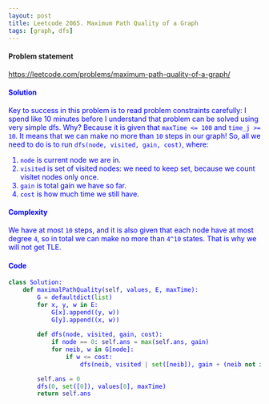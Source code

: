 ```yaml
---
layout: post
title: Leetcode 2065. Maximum Path Quality of a Graph
tags: [graph, dfs]
---
```


#### Problem statement

<a href="https://leetcode.com/problems/maximum-path-quality-of-a-graph/"> <font color = blue>https://leetcode.com/problems/maximum-path-quality-of-a-graph/

#### Solution
Key to success in this problem is to read problem constraints carefully: I spend like 10 minutes before I understand that problem can be solved using very simple dfs. Why? Because it is given that `maxTime <= 100` and `time_j >= 10`. It means that we can make no more than `10` steps in our graph! So, all we need to do is to run `dfs(node, visited, gain, cost)`, where:

1. `node` is current node we are in.
2. `visited` is set of visited nodes: we need to keep set, because we count visitet nodes only once.
3. `gain` is total gain we have so far.
4. `cost` is how much time we still have.

#### Complexity
We have at most `10` steps, and it is also given that each node have at most degree `4`, so in total we can make no more than `4^10` states. That is why we will not get TLE.

#### Code
```python
class Solution:
    def maximalPathQuality(self, values, E, maxTime):
        G = defaultdict(list)
        for x, y, w in E:
            G[x].append((y, w))
            G[y].append((x, w))
            
        def dfs(node, visited, gain, cost):
            if node == 0: self.ans = max(self.ans, gain)
            for neib, w in G[node]:
                if w <= cost:
                    dfs(neib, visited | set([neib]), gain + (neib not in visited) * values[neib], cost - w)

        self.ans = 0
        dfs(0, set([0]), values[0], maxTime)
        return self.ans
```